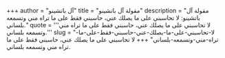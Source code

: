 +++
author = "آل باتشينو"
title = "مقولة آل باتشينو"
description = "مقولة آل باتشينو: لا تحاسبني على ما يصلك عني، حاسبني فقط على ما تراه مني وتسمعه بلساني."
quote = '''لا تحاسبني على ما يصلك عني، حاسبني فقط على ما تراه مني وتسمعه بلساني.''' 
slug = "لا-تحاسبني-على-ما-يصلك-عني-حاسبني-فقط-على-ما-تراه-مني-وتسمعه-بلساني"
+++
لا تحاسبني على ما يصلك عني، حاسبني فقط على ما تراه مني وتسمعه بلساني.
